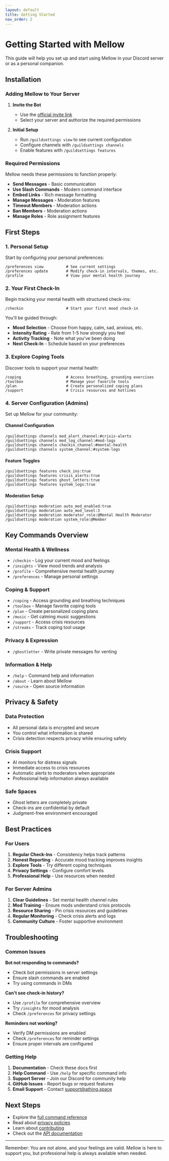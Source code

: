 ```yaml
---
layout: default
title: Getting Started
nav_order: 2
---
```


# Getting Started with Mellow

This guide will help you set up and start using Mellow in your Discord server or as a personal companion.

## Installation

### Adding Mellow to Your Server

1. **Invite the Bot**

    - Use the [official invite link](https://discord.com/oauth2/authorize?client_id=1386810331367608371)
    - Select your server and authorize the required permissions

2. **Initial Setup**
    - Run `/guildsettings view` to see current configuration
    - Configure channels with `/guildsettings channels`
    - Enable features with `/guildsettings features`

### Required Permissions

Mellow needs these permissions to function properly:

-   **Send Messages** - Basic communication
-   **Use Slash Commands** - Modern command interface
-   **Embed Links** - Rich message formatting
-   **Manage Messages** - Moderation features
-   **Timeout Members** - Moderation actions
-   **Ban Members** - Moderation actions
-   **Manage Roles** - Role assignment features

## First Steps

### 1. Personal Setup

Start by configuring your personal preferences:

```
/preferences view          # See current settings
/preferences update        # Modify check-in intervals, themes, etc.
/profile                   # View your mental health journey
```

### 2. Your First Check-In

Begin tracking your mental health with structured check-ins:

```
/checkin                   # Start your first mood check-in
```

You'll be guided through:

-   **Mood Selection** - Choose from happy, calm, sad, anxious, etc.
-   **Intensity Rating** - Rate from 1-5 how strongly you feel
-   **Activity Tracking** - Note what you've been doing
-   **Next Check-In** - Schedule based on your preferences

### 3. Explore Coping Tools

Discover tools to support your mental health:

```
/coping                    # Access breathing, grounding exercises
/toolbox                   # Manage your favorite tools
/plan                      # Create personalized coping plans
/support                   # Crisis resources and hotlines
```

### 4. Server Configuration (Admins)

Set up Mellow for your community:

#### Channel Configuration

```
/guildsettings channels mod_alert_channel:#crisis-alerts
/guildsettings channels mod_log_channel:#mod-logs
/guildsettings channels checkin_channel:#mental-health
/guildsettings channels system_channel:#system-logs
```

#### Feature Toggles

```
/guildsettings features check_ins:true
/guildsettings features crisis_alerts:true
/guildsettings features ghost_letters:true
/guildsettings features system_logs:true
```

#### Moderation Setup

```
/guildsettings moderation auto_mod_enabled:true
/guildsettings moderation auto_mod_level:3
/guildsettings moderation moderator_role:@Mental Health Moderator
/guildsettings moderation system_role:@Member
```

## Key Commands Overview

### Mental Health & Wellness

-   `/checkin` - Log your current mood and feelings
-   `/insights` - View mood trends and analysis
-   `/profile` - Comprehensive mental health journey
-   `/preferences` - Manage personal settings

### Coping & Support

-   `/coping` - Access grounding and breathing techniques
-   `/toolbox` - Manage favorite coping tools
-   `/plan` - Create personalized coping plans
-   `/music` - Get calming music suggestions
-   `/support` - Access crisis resources
-   `/streaks` - Track coping tool usage

### Privacy & Expression

-   `/ghostletter` - Write private messages for venting

### Information & Help

-   `/help` - Command help and information
-   `/about` - Learn about Mellow
-   `/source` - Open source information

## Privacy & Safety

### Data Protection

-   All personal data is encrypted and secure
-   You control what information is shared
-   Crisis detection respects privacy while ensuring safety

### Crisis Support

-   AI monitors for distress signals
-   Immediate access to crisis resources
-   Automatic alerts to moderators when appropriate
-   Professional help information always available

### Safe Spaces

-   Ghost letters are completely private
-   Check-ins are confidential by default
-   Judgment-free environment encouraged

## Best Practices

### For Users

1. **Regular Check-Ins** - Consistency helps track patterns
2. **Honest Reporting** - Accurate mood tracking improves insights
3. **Explore Tools** - Try different coping techniques
4. **Privacy Settings** - Configure comfort levels
5. **Professional Help** - Use resources when needed

### For Server Admins

1. **Clear Guidelines** - Set mental health channel rules
2. **Mod Training** - Ensure mods understand crisis protocols
3. **Resource Sharing** - Pin crisis resources and guidelines
4. **Regular Monitoring** - Check crisis alerts and logs
5. **Community Culture** - Foster supportive environment

## Troubleshooting

### Common Issues

**Bot not responding to commands?**

-   Check bot permissions in server settings
-   Ensure slash commands are enabled
-   Try using commands in DMs

**Can't see check-in history?**

-   Use `/profile` for comprehensive overview
-   Try `/insights` for mood analysis
-   Check `/preferences` for privacy settings

**Reminders not working?**

-   Verify DM permissions are enabled
-   Check `/preferences` for reminder settings
-   Ensure proper intervals are configured

### Getting Help

1. **Documentation** - Check these docs first
2. **Help Command** - Use `/help` for specific command info
3. **Support Server** - Join our Discord for community help
4. **GitHub Issues** - Report bugs or request features
5. **Email Support** - Contact support@athing.space

## Next Steps

-   Explore the [full command reference](commands.md)
-   Read about [privacy policies](privacy-policy.md)
-   Learn about [contributing](contributing.md)
-   Check out the [API documentation](api.md)

---

Remember: You are not alone, and your feelings are valid. Mellow is here to support you, but professional help is always available when needed.
